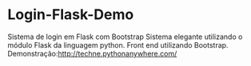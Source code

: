 # Login-Flask-Demo
Sistema de login em Flask com Bootstrap
Sistema elegante utilizando o módulo Flask da linguagem python.
Front end utilizando Bootstrap.
Demonstração:http://techne.pythonanywhere.com/
